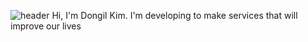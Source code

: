 ![header](https://capsule-render.vercel.app/api?type=waving&color=7BD1D2&height=300&section=header&text=Hello,%20World!%20🐳&fontSize=90&fontAlignY=45&animation=scaleIn&fontColor=f7f5f5)
Hi, I'm Dongil Kim. I'm developing to make services that will improve our lives
<!--## 🌟 My dream is to be a Backend Developer 💻 -->

<!--
**K-Dongil/K-Dongil** is a ✨ _special_ ✨ repository because its `README.md` (this file) appears on your GitHub profile.

Here are some ideas to get you started:

- 🔭 I’m currently working on ...
- 🌱 I’m currently learning ...
- 👯 I’m looking to collaborate on ...
- 🤔 I’m looking for help with ...
- 💬 Ask me about ...
- 📫 How to reach me: ...
- 😄 Pronouns: ...
- ⚡ Fun fact: ...
- *
-->
